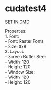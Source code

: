 # cudatest4
SET IN CMD

Properties:<br>
	1. Font:<br>
		- Font: Raster Fonts<br>
		- Size: 8x8<br>
	2. Layout:<br>
		- Screen Buffer Size:<br> 
			- Width: 120<br>
			- Height: 120<br>
		- Window Size: <br>
			- Width: 120<br>
			- Height: 120<br>
